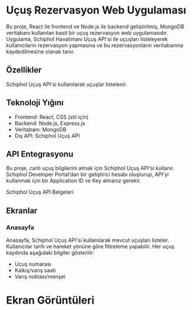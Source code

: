 # Uçuş Rezervasyon Web Uygulaması
Bu proje, React ile frontend ve Node.js ile backend geliştirilmiş, MongoDB veritabanı kullanılan basit bir uçuş rezervasyon web uygulamasıdır. Uygulama, Schiphol Havalimanı Uçuş API'si ile uçuşları listeleyerek kullanıcıların rezervasyon yapmasına ve bu rezervasyonların veritabanına kaydedilmesine olanak tanır.

## Özellikler
Schiphol Uçuş API'si kullanılarak uçuşlar listelenir.

## Teknoloji Yığını
- Frontend: React, CSS (stil için)
- Backend: Node.js, Express.js
- Veritabanı: MongoDB
- Dış API: Schiphol Uçuş API

## API Entegrasyonu
Bu proje, canlı uçuş bilgilerini almak için Schiphol Uçuş API'si kullanır. Schiphol Developer Portal’dan bir geliştirici hesabı oluşturup, API'yi kullanmak için bir Application ID ve Key almanız gerekir.

Schiphol Uçuş API Belgeleri

## Ekranlar
### Anasayfa
Anasayfa, Schiphol Uçuş API'si kullanılarak mevcut uçuşları listeler. Kullanıcılar tarih ve hareket yönüne göre filtreleme yapabilir. Her uçuş kaydında aşağıdaki bilgiler gösterilir:

- Uçuş numarası
- Kalkış/varış saati
- Varış noktası/menşei

# Ekran Görüntüleri
